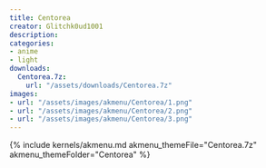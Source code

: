 ```yaml
---
title: Centorea
creator: Glitchk0ud1001
description: 
categories:
- anime
- light
downloads:
  Centorea.7z:
    url: "/assets/downloads/Centorea.7z"
images:
- url: "/assets/images/akmenu/Centorea/1.png"
- url: "/assets/images/akmenu/Centorea/2.png"
- url: "/assets/images/akmenu/Centorea/3.png"
---
```


{% include kernels/akmenu.md akmenu_themeFile="Centorea.7z" akmenu_themeFolder="Centorea" %}
